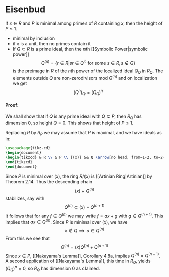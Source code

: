 # Eisenbud
If $x \in R$ and $P$ is minimal among primes of $R$ containing $x$, then the height of $P \leq 1$.
- minimal by inclusion
- if $x$ is a unit, then no primes contain it
- If $Q \subset R$ is a prime ideal, then the $n$th [[Symbolic Power|symbolic power]] 
 $$Q^{(n)} = \{r \in R | sr \in Q^{n} \text{ for some } s \in R, s \not\in Q\}$$
  is the preimage in $R$ of the $n$th power of the localized ideal $Q_{Q}$ in $R_{Q}$. The elements outside $Q$ are non-zerodivisors mod $Q^{(n)}$ and on localization we get
$$(Q^{n})_{Q} = (Q_{Q})^{n}$$
#### Proof:
We shall show that if $Q$ is any prime ideal with $Q \subsetneq P,$ then $R_{Q}$ has dimension $0$, so height $Q = 0$. This shows that height of $P \leq 1$.

Replacing $R$ by $R_{P}$ we may assume that $P$ is maximal, and we have ideals as in:
```tikz
\usepackage{tikz-cd}
\begin{document}
\begin{tikzcd} & R \\ & P \\ {(x)} && Q \arrow[no head, from=1-2, to=2-2] \arrow["{Q^{(n)} + (x)}"{description}, no head, from=2-2, to=3-1] \arrow[no head, from=2-2, to=3-3] 
\end{tikzcd}
\end{document}
```
Since $P$ is minimal over $(x)$, the ring $R/(x)$ is [[Artinian Ring|Artinian]] by Theorem 2.14. Thus the descending chain
$$(x) + Q^{(n)}$$
stabilizes, say with 
$$Q^{(n)} \subset (x) + Q^{(n + 1)}$$
It follows that for any $f \in Q^{(n)}$ we may write $f = ax + g$ with $g \in Q^{(n+1)}$. This implies that $ax \in Q^{(n)}$. Since $P$ is minimal over $(x)$, we have 
$$x \not\in Q \implies a \in Q^{(n)}$$
From this we see that
$$Q^{(n)} = (x)Q^{(n)} + Q^{(n+1)}$$
Since $x \in P$, [[Nakayama's Lemma]], Corollary 4.8a, implies $Q^{(n)} = Q^{(n+1)}$. A second application of [[Nakayama's Lemma]], this time in $R_{Q}$, yields $(Q_{Q})^{n} = 0$, so $R_{Q}$ has dimension $0$ as claimed.
